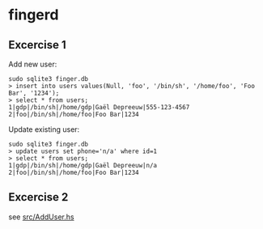 # fingerd

## Excercise 1

Add new user:

```shell
sudo sqlite3 finger.db
> insert into users values(Null, 'foo', '/bin/sh', '/home/foo', 'Foo Bar', '1234');
> select * from users;
1|gdp|/bin/sh|/home/gdp|Gaël Depreeuw|555-123-4567
2|foo|/bin/sh|/home/foo|Foo Bar|1234
```

Update existing user:

```shell
sudo sqlite3 finger.db
> update users set phone='n/a' where id=1
> select * from users;
1|gdp|/bin/sh|/home/gdp|Gaël Depreeuw|n/a
2|foo|/bin/sh|/home/foo|Foo Bar|1234
```

## Excercise 2

see [src/AddUser.hs](./src/AddUser.hs)